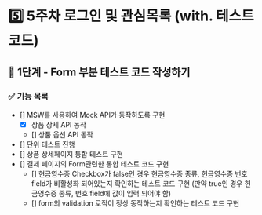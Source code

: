 # 5️⃣ 5주차 로그인 및 관심목록 (with. 테스트코드)
## 🎯 1단계 - Form 부분 테스트 코드 작성하기
### ✅ 기능 목록
- [] MSW를 사용하여 Mock API가 동작하도록 구현
  - [x] 상품 상세 API 동작
  - [] 상품 옵션 API 동작
- [] 단위 테스트 진행
- [] 상품 상세페이지 통합 테스트 구현
- [] 결제 페이지의 Form관련한 통합 테스트 코드 구현 
  - [] 현금영수증 Checkbox가 false인 경우 현금영수증 종류, 현금영수증 번호 field가 비활성화 되어있는지 확인하는 테스트 코드 구현 (만약 true인 경우 현금영수증 종류, 번호 field에 값이 입력 되어야 함)
  - [] form의 validation 로직이 정상 동작하는지 확인하는 테스트 코드 구현
